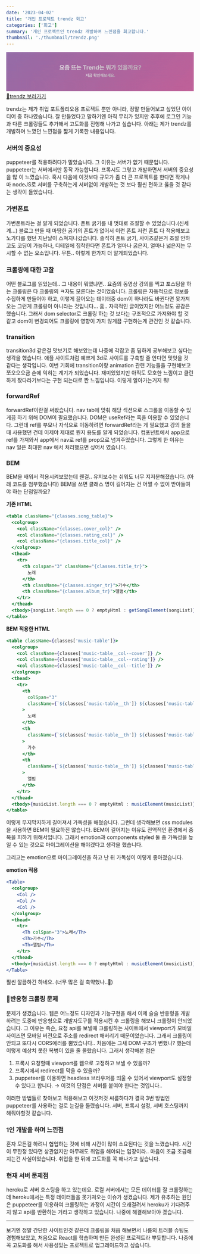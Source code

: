 ```yaml
---
date: '2023-04-02'
title: '개인 프로젝트 trendz 회고'
categories: ['회고']
summary: '개인 프로젝트인 trendz 개발하며 느낀점을 회고합니다.'
thumbnail: './thumbnail/trendz.png'
---
```


![background trendz](./images/20230402/bg_trendz.gif)
[🚩trendz 보러가기](https://trendmz.netlify.app/)

trendz는 제가 취업 포트폴리오용 프로젝트 뿐만 아니라, 정말 만들어보고 싶었던 아이디어 중 하나였습니다. 잘 만들었다고 말하기엔 아직 무리가 있지만 추후에 로그인 기능과 다른 크롤링들도 추가해서 고도화를 진행해 나가고 싶습니다. 아래는 제가 trendz를 개발하며 느꼈던 느낀점을 짧게 기록한 내용입니다.

### 서버의 중요성

puppeteer를 적용하려다가 말았습니다. 그 이유는 서버가 없기 때문입니다. puppeteer는 서버에서만 동작 가능합니다. 프록시도 그렇고 개발하면서 서버의 중요성을 많 이 느꼈습니다. 혹시 다음에 이것보다 규모가 좀 더 큰 프로젝트를 한다면 작게나마 nodeJS로 서버를 구축하는게 서버없이 개발하는 것 보다 훨씬 편하고 옳을 것 같다는 생각이 들었습니다.

### 가변폰트

가변폰트라는 걸 알게 되었습니다. 폰트 굵기를 내 멋대로 조절할 수 있었습니다.(신세계…) 블로그 만들 때 마땅한 굵기의 폰트가 없어서 이런 폰트 저런 폰트 다 적용해보고 노가다를 했던 지난날이 스쳐지나갔습니다. 솔직히 폰트 굵기, 사이즈같은거 조절 안하고도 코딩이 가능하나, 디테일에 집착한다면 폰트가 얼마나 굵은지, 얼마나 넓은지는 무시할 수 없는 요소입니다. 무튼.. 이렇게 한가지 더 알게되었습니다.

### 크롤링에 대한 고찰

어떤 블로그를 읽었는데.. 그 내용이 뭐였냐면.. 요즘의 동영상 강의를 찍고 포스팅을 하는 크롤링은 다 크롤링의 ㅋ자도 모른다는 것이었습니다. 크롤링은 자동적으로 정보를 수집하게 만들어야 하고, 이렇게 끌어오는 데이터중 dom이 하나라도 바뀐다면 못가져오는 그런게 크롤링이 아니라는 것입니다… 흠.. 자극적인 글이었지만 어느정도 공감은 했습니다. 그래서 dom selector로 크롤링 하는 것 보다는 구조적으로 가져와야 할 것 같고 dom이 변경되어도 크롤링에 영향이 가지 않게끔 구현하는게 관건인 것 같습니다.

### transition

transition3d 같은걸 맛보기로 해보았는데 나중에 각잡고 좀 딥하게 공부해보고 싶다는 생각을 했습니다. 애플 사이트처럼 예쁘게 3d로 사이트를 구축할 줄 안다면 멋잇을 것 같다는 생각입니다. 이번 기회에 transition이랑 animation 관련 기능들을 구현해보고 쪼오오오금 손에 익히는 계기가 되었습니다. 재미있었지만 아직도 모호한 느낌이고 클린하게 짰다라기보다는 구현 되는대로 짠 느낌입니다. 이렇게 알아가는거지 뭐!

### forwardRef

forwardRef이란걸 써봤습니다. nav tab에 맞춰 해당 섹션으로 스크롤을 이동할 수 있게끔 하기 위해 DOM이 필요했습니다. DOM은 useRef라는 훅을 이용할 수 있었습니다. 그런데 ref를 부모나 자식으로 이동하려면 forwardRef라는 게 필요했고 강의 들을 때 사용했던 건데 이제야 제대로 뭔지 용도를 알게 되었습니다. 컴포넌트에서 app으로 ref를 가져와서 app에서 nav로 ref를 prop으로 넘겨주었습니다. 그렇게 한 이유는 nav 일은 최대한 nav 에서 처리했으면 싶어서 였습니다.

### BEM

BEM을 배워서 적용시켜보았는데 웬걸.. 유지보수는 쉬워도 너무 지저분해졌습니다. (아래 코드를 첨부했습니다) BEM을 쓰면 클래스 명이 길어지는 건 어쩔 수 없이 받아들여야 하는 단점일까요?

**기존 HTML**

```jsx
<table className="{classes.song_table}">
  <colgroup>
    <col className="{classes.cover_col}" />
    <col className="{classes.rating_col}" />
    <col className="{classes.title_col}" />
  </colgroup>
  <thead>
    <tr>
      <th colspan="3" className="{classes.title_tr}">
        노래
      </th>
      <th className="{classes.singer_tr}">가수</th>
      <th className="{classes.album_tr}">앨범</th>
    </tr>
  </thead>
  <tbody>{songList.length === 0 ? emptyHtml : getSongElement(songList)}</tbody>
</table>
```

**BEM 적용한 HTML**

```jsx
<table className={classes['music-table']}>
  <colgroup>
    <col className={classes['music-table__col--cover']} />
    <col className={classes['music-table__col--rating']} />
    <col className={classes['music-table__col--title']} />
  </colgroup>
  <thead>
    <tr>
      <th
        colSpan="3"
        className={`${classes['music-table__th']} ${classes['music-table__th--title']}`}
      >
        노래
      </th>
      <th
        className={`${classes['music-table__th']} ${classes['music-table__th--singer']}`}
      >
        가수
      </th>
      <th
        className={`${classes['music-table__th']} ${classes['music-table__th--album']}`}
      >
        앨범
      </th>
    </tr>
  </thead>
  <tbody>{musicList.length === 0 ? emptyHtml : musicElement(musicList)}</tbody>
</table>
```

이렇게 무지막지하게 길어져서 가독성을 해쳤습니다. 그런데 생각해보면 css modules을 사용하면 BEM이 필요하진 않습니다. BEM이 길어지는 이유도 전역적인 환경에서 중복을 피하기 위해서입니다. 그래서 emotion과 components styled 둘 중 가독성을 높일 수 있는 것으로 마이그레이션을 해야겠다고 생각을 했습니다.

그리고는 emotion으로 마이그레이션을 하고 난 뒤 가독성이 이렇게 좋아졌습니다.

**emotion 적용**

```jsx
<Table>
  <colgroup>
    <Col />
    <Col />
    <Col />
  </colgroup>
  <thead>
    <tr>
      <Th colSpan="3">노래</Th>
      <Th>가수</Th>
      <Th>앨범</Th>
    </tr>
  </thead>
  <tbody>{musicList.length === 0 ? emptyHtml : musicElement(musicList)}</tbody>
</Table>
```

훨씬 깔끔하긴 하네요. (너무 많은 걸 축약했나..🤔)

### 🚨반응형 크롤링 문제

문제가 생겼습니다. 웹은 어느정도 디자인과 기능구현을 해서 이제 슬슬 반응형을 개발하려는 도중에 반응형으로 개발자도구를 적용시킨 후 크롤링을 해보니 크롤링이 안되었습니다. 그 이유는 즉슨, 요청 api를 보낼때 크롤링하는 사이트에서 viewport가 모바일 사이즈면 모바일 버전으로 주소를 redirect 해버리기 때문이었습니다. 그래서 크롤링이 안되고 또다시 CORS에러를 뿜었습니다.. 처음에는 그새 DOM 구조가 변했나? 했는데 이렇게 예상치 못한 복병이 있을 줄 몰랐습니다. 그래서 생각해본 점은

1. 프록시 요청할때 viewport를 웹으로 고정하고 보낼 수 있을까?
2. 프록시에서 redirect를 막을 수 있을까?
3. puppeteer를 이용하면 headless 브라우저를 띄울 수 있어서 viewport도 설정할 수 있다고 합니다. → 이것의 단점은 서버를 붙여야 한다는 것입니다..

이러한 방법들로 찾아보고 적용해보고 이것저것 씨름하다가 결국 3번 방법인 puppeteer를 사용하는 걸로 눈길을 돌렸습니다. 서버, 프록시 설정, 서버 호스팅까지 해줘야할것 같습니다.

### 1인 개발을 하며 느낀점

혼자 모든걸 하려니 협업하는 것에 비해 시간이 많이 소요된다는 것을 느꼈습니다. 시간이 무한정 있다면 상관없지만 아무래도 취업을 해야되는 입장이라.. 마음이 조금 조급해지는건 사실이었습니다. 취업을 한 뒤에 고도화를 꼭 해나가고 싶습니다.

### 현재 서버 문제점

heroku로 서버 호스팅을 하고 있는데요. 로컬 서버에서는 모든 데이터를 잘 크롤링하는데 heroku에서는 특정 데이터들을 못가져오는 이슈가 생겼습니다. 제가 유추하는 원인은 puppeteer를 이용하여 크롤링하는 과정이 시간이 오래걸려서 heroku가 기다려주지 않고 api를 반환하는 거라고 생각하고 있습니다. 나중에 해결해보아야 겠습니다.

---

보기엔 정말 간단한 사이트인것 같은데 크롤링을 처음 해보면서 나름의 트러블 슈팅도 경험해보았고, 처음으로 React를 학습하며 만든 완성된 프로젝트라 뿌듯합니다. 나중에 꼭 고도화를 해서 사용성있는 프로젝트로 업그레이드하고 싶습니다.
